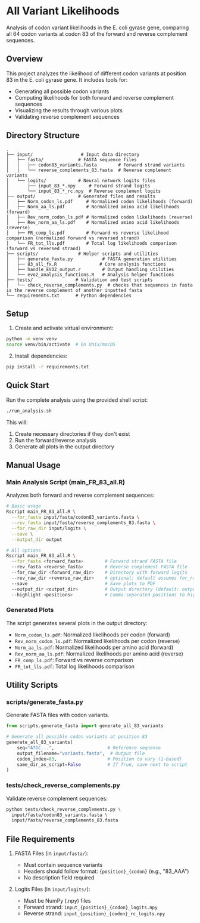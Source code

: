 # All Variant Likelihoods

Analysis of codon variant likelihoods in the E. coli gyrase gene, comparing all 64 codon variants at codon 83 of the forward and reverse complement sequences.

## Overview

This project analyzes the likelihood of different codon variants at position 83 in the E. coli gyrase gene. It includes tools for:
- Generating all possible codon variants
- Computing likelihoods for both forward and reverse complement sequences
- Visualizing the results through various plots
- Validating reverse complement sequences

## Directory Structure

```
.
├── input/                  # Input data directory
│   ├── fasta/             # FASTA sequence files
│   │   ├── codon83_variants.fasta        # Forward strand variants
│   │   └── reverse_complements_83.fasta  # Reverse complement variants
│   └── logits/            # Neural network logits files
│       ├── input_83_*.npy     # Forward strand logits
│       └── input_83_*_rc.npy  # Reverse complement logits
├── output/                # Generated files and results
│   ├── Norm_codon_ls.pdf     # Normalized codon likelihoods (forward)
│   ├── Norm_aa_ls.pdf        # Normalized amino acid likelihoods (forward)
│   ├── Rev_norm_codon_ls.pdf # Normalized codon likelihoods (reverse)
│   ├── Rev_norm_aa_ls.pdf    # Normalized amino acid likelihoods (reverse)
│   ├── FR_comp_ls.pdf        # Forward vs reverse likelihood comparison (normalized forward vs reversed strand)
│   └── FR_tot_lls.pdf        # Total log likelihoods comparison (forward vs reversed strand)
├── scripts/               # Helper scripts and utilities
│   ├── generate_fasta.py           # FASTA generation utilities
│   ├── 83_all_fx.R                # Core analysis functions
│   ├── handle_EVO2_output.r        # Output handling utilities
│   └── evo2_analysis_functions.R   # Analysis helper functions
├── tests/                # Validation and test scripts
│   └── check_reverse_complements.py  # checks that sequences in fasta is the reverse complement of another inputted fasta
└── requirements.txt      # Python dependencies
```

## Setup

1. Create and activate virtual environment:
```bash
python -m venv venv
source venv/bin/activate  # On Unix/macOS
```

2. Install dependencies:
```bash
pip install -r requirements.txt
```

## Quick Start

Run the complete analysis using the provided shell script:
```bash
./run_analysis.sh
```

This will:
1. Create necessary directories if they don't exist
2. Run the forward/reverse analysis
3. Generate all plots in the output directory

## Manual Usage

### Main Analysis Script (main_FR_83_all.R)

Analyzes both forward and reverse complement sequences:

```bash
# Basic usage
Rscript main_FR_83_all.R \
  --for_fasta input/fasta/codon83_variants.fasta \
  --rev_fasta input/fasta/reverse_complements_83.fasta \
  --for_raw_dir input/logits \
  --save \
  --output_dir output

# All options
Rscript main_FR_83_all.R \
  --for_fasta <forward_fasta>        # Forward strand FASTA file
  --rev_fasta <reverse_fasta>        # Reverse complement FASTA file
  --for_raw_dir <forward_raw_dir>    # Directory with forward logits
  --rev_raw_dir <reverse_raw_dir>    # optional: default assumes for_raw_dir has rev logits
  --save                             # Save plots to PDF
  --output_dir <output_dir>          # Output directory (default: output)
  --highlight <positions>            # Comma-separated positions to highlight
```

### Generated Plots

The script generates several plots in the output directory:
- `Norm_codon_ls.pdf`: Normalized likelihoods per codon (forward)
- `Rev_norm_codon_ls.pdf`: Normalized likelihoods per codon (reverse)
- `Norm_aa_ls.pdf`: Normalized likelihoods per amino acid (forward)
- `Rev_norm_aa_ls.pdf`: Normalized likelihoods per amino acid (reverse)
- `FR_comp_ls.pdf`: Forward vs reverse comparison
- `FR_tot_lls.pdf`: Total log likelihoods comparison

## Utility Scripts

### scripts/generate_fasta.py

Generate FASTA files with codon variants.

```python
from scripts.generate_fasta import generate_all_83_variants

# Generate all possible codon variants at position 83
generate_all_83_variants(
    seq="ATGC...",                    # Reference sequence
    output_filename="variants.fasta",  # Output file
    codon_index=83,                   # Position to vary (1-based)
    same_dir_as_script=False          # If True, save next to script
)
```

### tests/check_reverse_complements.py

Validate reverse complement sequences:

```bash
python tests/check_reverse_complements.py \
  input/fasta/codon83_variants.fasta \
  input/fasta/reverse_complements_83.fasta
```

## File Requirements

1. FASTA Files (in `input/fasta/`):
   - Must contain sequence variants
   - Headers should follow format: `{position}_{codon}` (e.g., "83_AAA")
   - No description field required

2. Logits Files (in `input/logits/`):
   - Must be NumPy (.npy) files
   - Forward strand: `input_{position}_{codon}_logits.npy`
   - Reverse strand: `input_{position}_{codon}_rc_logits.npy`
